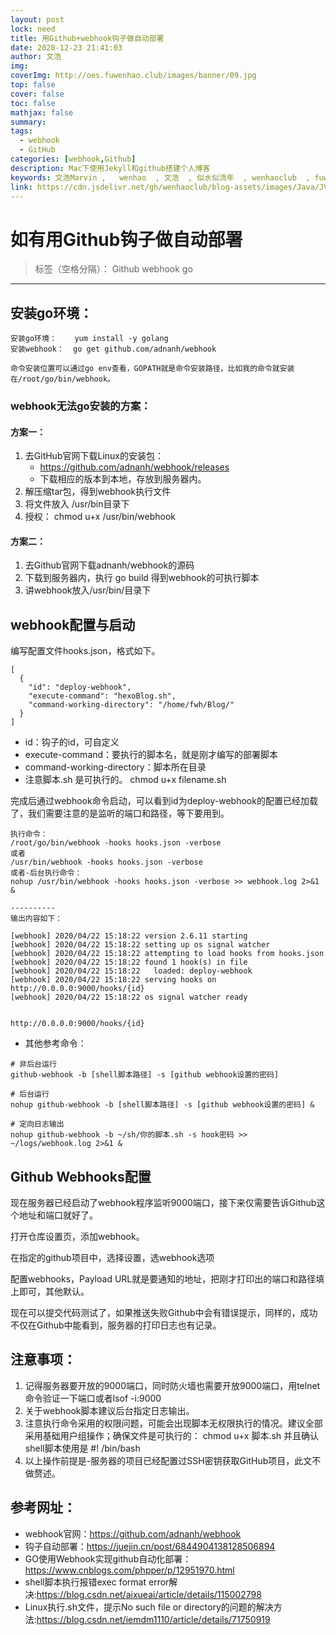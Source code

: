 ```yaml
---
layout: post
lock: need
title: 用Github+webhook钩子做自动部署
date: 2020-12-23 21:41:03
author: 文浩
img:
coverImg: http://oes.fuwenhao.club/images/banner/09.jpg
top: false
cover: false
toc: false
mathjax: false
summary:
tags:
  - webhook
  - GitHub
categories: [webhook,Github]
description: Mac下使用Jekyll和github搭建个人博客
keywords: 文浩Marvin ,   wenhao  , 文浩  , 似水似流年  , wenhaoclub  , fuwenhao.club , plus.fuwenhao.club  ,文浩的博客 , 似水似流年的博客
link: https://cdn.jsdelivr.net/gh/wenhaoclub/blog-assets/images/Java/JVM/head2.jpg
---
```


# 如有用Github钩子做自动部署

> 标签（空格分隔）： Github webhook go 

<link rel="stylesheet" href="https://cdn.jsdelivr.net/gh/wenhaoclub/blog-assets/files/js/css/APlayer.min.css">
<script src="https://cdn.jsdelivr.net/gh/wenhaoclub/blog-assets/files/js/APlayer.min.js"></script>
<script src="https://cdn.jsdelivr.net/npm/meting@1.1.0/dist/Meting.min.js"></script>
<div class="aplayer" data-id="1901371647" data-server="netease" data-type="song" data-mode="single" data-autoplay="true"></div>

---


## 安装go环境：

    安装go环境：    yum install -y golang
    安装webhook：  go get github.com/adnanh/webhook
    
    命令安装位置可以通过go env查看，GOPATH就是命令安装路径，比如我的命令就安装在/root/go/bin/webhook。


### webhook无法go安装的方案：
#### 方案一：
1. 去GitHub官网下载Linux的安装包：
   - https://github.com/adnanh/webhook/releases
   - 下载相应的版本到本地，存放到服务器内。
2. 解压缩tar包，得到webhook执行文件
3. 将文件放入 /usr/bin目录下
4. 授权： chmod u+x /usr/bin/webhook

#### 方案二：
1.  去Github官网下载adnanh/webhook的源码
2. 下载到服务器内，执行 go build 得到webhook的可执行脚本
3.  讲webhook放入/usr/bin/目录下

## webhook配置与启动

编写配置文件hooks.json，格式如下。

```
[
  {
    "id": "deploy-webhook",
    "execute-command": "hexoBlog.sh",
    "command-working-directory": "/home/fwh/Blog/"
  }
]

```

- id：钩子的id，可自定义
- execute-command：要执行的脚本名，就是刚才编写的部署脚本
- command-working-directory：脚本所在目录
- 注意脚本.sh 是可执行的。 chmod u+x filename.sh

完成后通过webhook命令启动，可以看到id为deploy-webhook的配置已经加载了，我们需要注意的是监听的端口和路径，等下要用到。

```
执行命令：
/root/go/bin/webhook -hooks hooks.json -verbose
或者
/usr/bin/webhook -hooks hooks.json -verbose
或者-后台执行命令：
nohup /usr/bin/webhook -hooks hooks.json -verbose >> webhook.log 2>&1 &

----------
输出内容如下：

[webhook] 2020/04/22 15:18:22 version 2.6.11 starting
[webhook] 2020/04/22 15:18:22 setting up os signal watcher
[webhook] 2020/04/22 15:18:22 attempting to load hooks from hooks.json
[webhook] 2020/04/22 15:18:22 found 1 hook(s) in file
[webhook] 2020/04/22 15:18:22   loaded: deploy-webhook
[webhook] 2020/04/22 15:18:22 serving hooks on http://0.0.0.0:9000/hooks/{id}
[webhook] 2020/04/22 15:18:22 os signal watcher ready


http://0.0.0.0:9000/hooks/{id}

```

- 其他参考命令：

```
# 非后台运行
github-webhook -b [shell脚本路径] -s [github webhook设置的密码]

# 后台运行
nohup github-webhook -b [shell脚本路径] -s [github webhook设置的密码] & 

# 定向日志输出
nohup github-webhook -b ~/sh/你的脚本.sh -s hook密码 >> ~/logs/webhook.log 2>&1 &
```


## Github Webhooks配置

现在服务器已经启动了webhook程序监听9000端口，接下来仅需要告诉Github这个地址和端口就好了。

打开仓库设置页，添加webhook。

在指定的github项目中，选择设置，选webhook选项

配置webhooks，Payload URL就是要通知的地址，把刚才打印出的端口和路径填上即可，其他默认。

现在可以提交代码测试了，如果推送失败Github中会有错误提示，同样的，成功不仅在Github中能看到，服务器的打印日志也有记录。

## 注意事项：

1. 记得服务器要开放的9000端口，同时防火墙也需要开放9000端口，用telnet命令验证一下端口或者lsof -i:9000
2. 关于webhook脚本建议后台指定日志输出。
3. 注意执行命令采用的权限问题，可能会出现脚本无权限执行的情况。建议全部采用基础用户组操作；确保文件是可执行的： chmod u+x  脚本.sh   并且确认shell脚本使用是 #! /bin/bash
4. 以上操作前提是-服务器的项目已经配置过SSH密钥获取GitHub项目，此文不做赘述。


## 参考网址：

- webhook官网：https://github.com/adnanh/webhook
- 钩子自动部署：https://juejin.cn/post/6844904138128506894
- GO使用Webhook实现github自动化部署：https://www.cnblogs.com/phpper/p/12951970.html
- shell脚本执行报错exec format error解决:https://blog.csdn.net/aixueai/article/details/115002798
- Linux执行.sh文件，提示No such file or directory的问题的解决方法:https://blog.csdn.net/iemdm1110/article/details/71750919